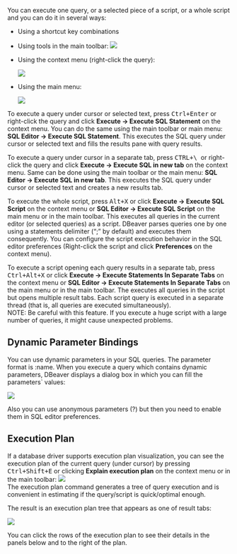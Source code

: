 You can execute one query, or a selected piece of a script, or a whole script and you can do it in several ways:
* Using a shortcut key combinations
* Using tools in the main toolbar: <img src="https://www.dropbox.com/s/qtahw2wgz5rmnkw/Execute%20commands%20in%20the%20toolbar.png?raw=1"/>
* Using the context menu (right-click the query):

  <img src="https://www.dropbox.com/s/tjmnteriqnc23c7/Execute%20menu.png?raw=1"/>  

* Using the main menu:
 
  <img src="https://www.dropbox.com/s/v2w72bpnak9wyej/Execute%20on%20main%20menu.png?raw=1"/>  

To execute a query under cursor or selected text, press <kbd>Ctrl+Enter</kbd> or right-click the query and click **Execute -> Execute SQL Statement** on the context menu. You can do the same using the main toolbar or main menu: **SQL Editor -> Execute SQL Statement**. This executes the SQL query under cursor or selected text and fills the results pane with query results.

To execute a query under cursor in a separate tab, press <kbd>CTRL+\ </kbd> or right-click the query and click **Execute -> Execute SQL in new tab** on the context menu. Same can be done using the main toolbar or the main menu: **SQL Editor -> Execute SQL in new tab**. This executes the SQL query under cursor or selected text and creates a new results tab.

To execute the whole script, press <kbd>Alt+X</kbd> or click **Execute -> Execute SQL Script** on the context menu or **SQL Editor -> Execute SQL Script** on the main menu or in the main toolbar. This executes all queries in the current editor (or selected queries) as a script. DBeaver parses queries one by one using a statements delimiter (“;” by default) and executes them consequently. You can configure the script execution behavior in the SQL editor preferences (Right-click the script and click **Preferences** on the context menu).

To execute a script opening each query results in a separate tab, press <kbd>Ctrl+Alt+X</kbd> or click **Execute -> Execute Statements In Separate Tabs** on the context menu or **SQL Editor -> Execute Statements In Separate Tabs** on the main menu or in the main toolbar. The executes all queries in the script but opens multiple result tabs. Each script query is executed in a separate thread (that is, all queries are executed simultaneously).  
NOTE: Be careful with this feature. If you execute a huge script with a large number of queries, it might cause unexpected problems. 

## Dynamic Parameter Bindings

You can use dynamic parameters in your SQL queries. The parameter format is :name. When you execute a query which contains dynamic parameters, DBeaver displays a dialog box in which you can fill the parameters` values:

<img src="https://www.dropbox.com/s/adne99abuixgpor/Parameter%20bindings.png?raw=1"/>

Also you can use anonymous parameters (?) but then you need to enable them in SQL editor preferences. 

## Execution Plan

If a database driver supports execution plan visualization, you can see the execution plan of the current query (under cursor) by pressing <kbd>Ctrl+Shift+E</kbd> or clicking **Explain execution plan** on the context menu or in the main toolbar: <img src="https://www.dropbox.com/s/dug8beiaot1r6n4/Explain%20execution%20plan.png?raw=1"/>  
The execution plan command generates a tree of query execution and is convenient in estimating if the query/script is quick/optimal enough. 

The result is an execution plan tree that appears as one of result tabs:

<img src="https://www.dropbox.com/s/pvep9egs9mefd5t/Execution%20plan%20result.png?raw=1"/>

You can click the rows of the execution plan to see their details in the panels below and to the right of the plan.